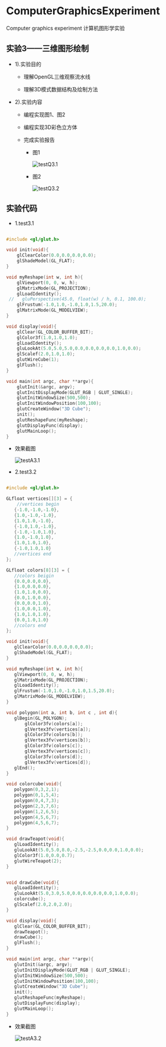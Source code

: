# ComputerGraphicsExperiment
Computer graphics experiment 计算机图形学实验

## 实验3——三维图形绘制

  - 1).实验目的

    - 理解OpenGL三维观察流水线

    - 理解3D模式数据结构及绘制方法

  - 2).实验内容

    - 编程实现图1、图2

    - 编程实现3D彩色立方体

    - 完成实验报告

      - 图1

        ![testQ3.1](https://raw.githubusercontent.com/w-xuefeng/ComputerGraphicsExperiment/master/assets/Q/testQ3.1.png)

      - 图2

        ![testQ3.2](https://raw.githubusercontent.com/w-xuefeng/ComputerGraphicsExperiment/master/assets/Q/testQ3.2.png)

## 实验代码

 - 1.test3.1

```c++

#include <gl/glut.h>

void init(void){
    glClearColor(0.0,0.0,0.0,0.0);
    glShadeModel(GL_FLAT);
}

void myReshape(int w, int h){
    glViewport(0, 0, w, h);
    glMatrixMode(GL_PROJECTION);
    glLoadIdentity();
 //   gluPerspective(45.0, float(w) / h, 0.1, 100.0);
    glFrustum(-1.0,1.0,-1.0,1.0,1.5,20.0);
    glMatrixMode(GL_MODELVIEW);
}

void display(void){
    glClear(GL_COLOR_BUFFER_BIT);
    glColor3f(1.0,1.0,1.0);
    glLoadIdentity();
    gluLookAt(5.0,5.0,5.0,0.0,0.0,0.0,0.0,1.0,0.0);
    glScalef(2.0,1.0,1.0);
    glutWireCube(1);
    glFlush();
}

void main(int argc, char **argv){
    glutInit(&argc, argv);
    glutInitDisplayMode(GLUT_RGB | GLUT_SINGLE);
    glutInitWindowSize(500,500);
    glutInitWindowPosition(100,100);
    glutCreateWindow("3D Cube");
    init();
    glutReshapeFunc(myReshape);
    glutDisplayFunc(display);
    glutMainLoop();
}


```

 - 效果截图

    ![testA3.1](https://raw.githubusercontent.com/w-xuefeng/ComputerGraphicsExperiment/master/assets/A/testA3.1.png)

 - 2.test3.2

 ```c

#include <gl/glut.h>

GLfloat vertices[][3] = {
    //vertices begin
    {-1.0,-1.0,-1.0},
    {1.0,-1.0,-1.0},
    {1.0,1.0,-1.0},
    {-1.0,1.0,-1.0},
    {-1.0,-1.0,1.0}, 
    {1.0,-1.0,1.0},
    {1.0,1.0,1.0},
    {-1.0,1.0,1.0}
    //vertices end
};

GLfloat colors[8][3] = {
    //colors beigin
    {0.0,0.0,0.0},
    {1.0,0.0,0.0},
    {1.0,1.0,0.0},
    {0.0,1.0,0.0},
    {0.0,0.0,1.0}, 
    {1.0,0.0,1.0},
    {1.0,1.0,1.0},
    {0.0,1.0,1.0}
    //colors end
};

void init(void){
    glClearColor(0.0,0.0,0.0,0.0);
    glShadeModel(GL_FLAT);
}

void myReshape(int w, int h){
    glViewport(0, 0, w, h);
    glMatrixMode(GL_PROJECTION);
    glLoadIdentity();
    glFrustum(-1.0,1.0,-1.0,1.0,1.5,20.0);
    glMatrixMode(GL_MODELVIEW);
}

void polygon(int a, int b, int c , int d){
    glBegin(GL_POLYGON);
        glColor3fv(colors[a]);
        glVertex3fv(vertices[a]);
        glColor3fv(colors[b]);
        glVertex3fv(vertices[b]);
        glColor3fv(colors[c]);
        glVertex3fv(vertices[c]);
        glColor3fv(colors[d]);
        glVertex3fv(vertices[d]);
    glEnd();
}

void colorcube(void){
    polygon(0,3,2,1);
    polygon(0,1,5,4);
    polygon(0,4,7,3);
    polygon(2,3,7,6);    
    polygon(1,2,6,5);
    polygon(4,5,6,7);
    polygon(4,5,6,7);
}

void drawTeapot(void){    
    glLoadIdentity();
    gluLookAt(5.0,5.0,8.0,-2.5,-2.5,0.0,0.0,1.0,0.0);
    glColor3f(1.0,0.0,0.7);   
    glutWireTeapot(2);    
}


void drawCube(void){    
    glLoadIdentity();
    gluLookAt(5.0,3.0,5.0,0.0,0.0,0.0,0.0,1.0,0.0);    
    colorcube();
    glScalef(2.0,2.0,2.0);
}

void display(void){
    glClear(GL_COLOR_BUFFER_BIT); 
    drawTeapot();   
    drawCube();   
    glFlush();
}

void main(int argc, char **argv){
    glutInit(&argc, argv);
    glutInitDisplayMode(GLUT_RGB | GLUT_SINGLE);
    glutInitWindowSize(500,500);
    glutInitWindowPosition(100,100);
    glutCreateWindow("3D Cube");
    init();
    glutReshapeFunc(myReshape);
    glutDisplayFunc(display);
    glutMainLoop();
}


```

 - 效果截图

    ![testA3.2](https://raw.githubusercontent.com/w-xuefeng/ComputerGraphicsExperiment/master/assets/A/testA3.2.png)
